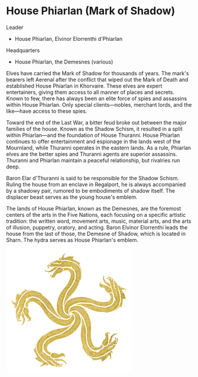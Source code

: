 # House Phiarlan (Mark of Shadow)

Leader

- House Phiarlan, Elvinor Elorrenthi d'Phiarlan

Headquarters

- House Phiarlan, the Demesnes (various)

Elves have carried the Mark of Shadow for thousands of years. The mark's bearers left Aerenal after the conflict that wiped out the Mark of Death and established House Phiarlan in Khorvaire. These elves are expert entertainers, giving them access to all manner of places and secrets. Known to few, there has always been an elite force of spies and assassins within House Phiarlan. Only special clients—nobles, merchant lords, and the like—have access to these spies.

Toward the end of the Last War, a bitter feud broke out between the major families of the house. Known as the Shadow Schism, it resulted in a split within Phiarlan—and the foundation of House Thuranni. House Phiarlan continues to offer entertainment and espionage in the lands west of the Mournland, while Thuranni operates in the eastern lands. As a rule, Phiarlan elves are the better spies and Thuranni agents are superior assassins. Thuranni and Phiarlan maintain a peaceful relationship, but rivalries run deep.

Baron Elar d'Thuranni is said to be responsible for the Shadow Schism. Ruling the house from an enclave in Regalport, he is always accompanied by a shadowy pair, rumored to be embodiments of shadow itself. The displacer beast serves as the young house's emblem.

The lands of House Phiarlan, known as the Demesnes, are the foremost centers of the arts in the Five Nations, each focusing on a specific artistic tradition: the written word, movement arts, music, material arts, and the arts of illusion, puppetry, oratory, and acting. Baron Elvinor Elorrenthi leads the house from the last of those, the Demesne of Shadow, which is located in Sharn. The hydra serves as House Phiarlan's emblem.

![emblem](<./images/Phiarlan_(Shadow).png>)
